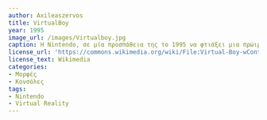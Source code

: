 ```yaml
---
author: Axileaszervos
title: VirtualBoy
year: 1995 
image_url: /images/Virtualboy.jpg
caption: Η Nintendo, σε μία προσπάθεια της το 1995 να φτιάξει μια πρώιμη εκδοχή της εικονικής πραγματικότητας κυκλοφόρησε to Virtual Boy. Εξαιτίας της κακής της εικόνας και της αποκλειστικής προβολής του κόκκινου χρώματος στα παιχνίδια η κονσόλα απέτυχε εμπορικά και η εταιρία δεν ξανασχολήθηκε με αυτήν την τεχνολογία έως και σήμερα.
license_url: 'https://commons.wikimedia.org/wiki/File:Virtual-Boy-wController.jpg'
license_text: Wikimedia
categories:
- Μορφές
- Κονσόλες
tags:
- Nintendo
- Virtual Reality
---
```


